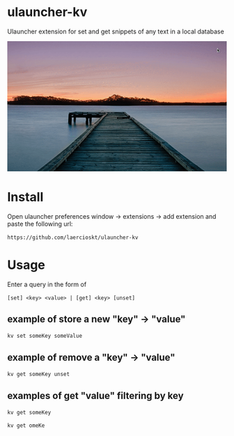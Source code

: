 # ulauncher-kv

Ulauncher extension for set and get snippets of any text in a local database

![kv](kv.gif)

# Install

Open ulauncher preferences window -> extensions -> add extension and paste the following url:

```
https://github.com/laercioskt/ulauncher-kv
```

# Usage

Enter a query in the form of 

```
[set] <key> <value> | [get] <key> [unset]
```


## example of store a new "key" -> "value"

```
kv set someKey someValue
```

## example of remove a "key" -> "value"

```
kv get someKey unset
```

## examples of get "value" filtering by key

```
kv get someKey
```

```
kv get omeKe
```
